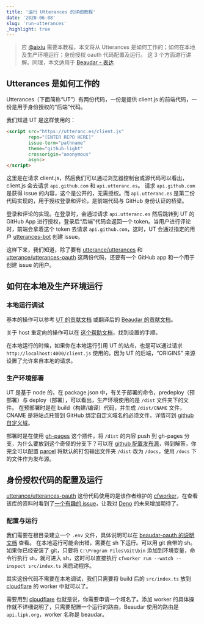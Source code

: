 ```yaml
---
title: '运行 Utterances 的详细教程'
date: '2020-06-08'
slug: 'run-utterances'
_highlight: true
---
```


> 应 [@aixiu](https://github.com/aixiu) 需要本教程，本文将从 Utterances 是如何工作的；如何在本地及生产环境运行；身份授权 oauth 代码配置及运行。
> 这 3 个方面进行讲解。同理，本文适用于 [Beaudar - 表达](https://beaudar.lipk.org)

## Utterances 是如何工作的

Utterances（下面简称“UT”）有两份代码，一份是提供 client.js 的前端代码，一份是用于身份授权的“后端”代码。

我们知道 UT 是这样使用的：

```html
<script src="https://utteranc.es/client.js"
        repo="[ENTER REPO HERE]"
        issue-term="pathname"
        theme="github-light"
        crossorigin="anonymous"
        async>
</script>
```

这里是在请求 client.js，然后我们可以通过浏览器控制台或源代码可以看出，client.js 会去请求 `api.github.com` 和 `api.utteranc.es`。
请求 `api.github.com` 是获得 issue 的内容，这个是公开的，无需授权。而 `api.utteranc.es` 是第二份代码实现的，用于授权登录和评论，是前端代码与 GitHub 身份认证的桥梁。

登录和评论的实现。在登录时，会通过请求 `api.utteranc.es` 然后跳转到 UT 的 GitHub App 进行授权，登录后“后端”代码会返回一个 token。当用户进行评论时，前端会拿着这个 token 去请求 `api.github.com`，这时，UT 会通过指定的用户 [utterances-bot](https://github.com/utterances-bot) 创建 issue。

这样下来，我们知道，除了要有 [utterance/utterances](https://github.com/utterance/utterances) 和 [utterance/utterances-oauth](https://github.com/utterance/utterances-oauth) 这两份代码，还要有一个 GitHub app 和一个用于创建 issue 的用户。

## 如何在本地及生产环境运行

### 本地运行调试

基本的操作可以参考 [UT 的贡献文档](https://github.com/utterance/utterances/blob/master/CONTRIBUTING.md) 或翻译后的 [Beaudar 的贡献文档](https://github.com/beaudar/beaudar/blob/master/CONTRIBUTING.MD)。

关于 host 重定向的操作可以在 [这个帮助文档](https://lipk.org/blog/2020/06/08/beauder-qa/)，找到设置的手顺。

在本地运行的时候，如果你在本地运行引用 UT 的站点，也是可以通过请求 `http://localhost:4000/client.js` 使用的。因为 UT 的后端，“ORIGINS” 来源设置了允许来自本地的请求。

### 生产环境部署

UT 是基于 node 的，在 package.json 中，有关于部署的命令，predeploy（预部署）与 deploy（部署），可以看出，生产环境使用的是 `/dist` 文件夹下的文件。
在预部署时是在 build（构建/编译）代码，并生成 `/dist/CNAME` 文件，CNAME 是将站点托管到 GitHub 绑定自定义域名的必须文件，详情可到 [github 自定义域](https://help.github.com/cn/github/working-with-github-pages/configuring-a-custom-domain-for-your-github-pages-site)。

部署时是在使用 [gh-pages](https://www.npmjs.com/package/gh-pages) 这个插件，将 `/dist` 的内容 push 到 gh-pages 分支，为什么要放到这个奇怪的分支下？可以在 [github 配置发布源](https://help.github.com/cn/github/working-with-github-pages/configuring-a-publishing-source-for-your-github-pages-site)，得到解答，你完全可以配置 [parcel](https://parceljs.org/) 将默认的打包输出文件夹 `/dist` 改为 `/docs`，使用 `/docs` 下的文件作为发布源。

## 身份授权代码的配置及运行

[utterance/utterances-oauth](https://github.com/utterance/utterances-oauth) 这份代码使用的是该作者维护的 [cfworker](https://github.com/cfworker/cfworker)，在查看该库的资料时看到了[一个有趣的 issue](https://github.com/cfworker/cfworker/issues/31)，让我对 [Deno](https://deno.land/) 的未来增加期待了。

### 配置与运行

我们需要在根目录建立一个 `.env` 文件，具体说明可以在 [beaudar-oauth 的说明文档](https://github.com/beaudar/beaudar-oauth) 查看。
在本地运行可能会出错，需要在 sh 下运行。可以用 git 自带的 sh。如果你已经安装了 git，只要将 `C:\Program Files\Git\bin` 添加到环境变量，命令行执行 `sh`，就可进入 sh，这时可以直接执行 `cfworker run --watch --inspect src/index.ts` 来启动程序。

其实这份代码不需要在本地调试，我们只需要将 build 后的 `src/index.ts` 放到 [cloudflare](http://cloudflare.com) 的 worker 中就可以了。

需要用到 [cloudflare](http://cloudflare.com) 也就是说，你需要申请一个域名了。添加 worker 的具体操作就不详细说明了，只需要配置一个运行的路由，Beaudar 使用的路由是 `api.lipk.org`，worker 名称是 beaudar。
